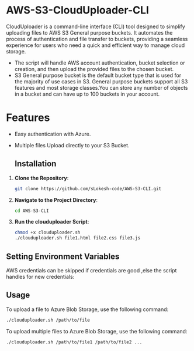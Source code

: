 # AWS-S3-CloudUploader-CLI
CloudUploader is a command-line interface (CLI) tool designed to simplify uploading files to AWS S3 General purpose buckets. It automates the process of authentication and file transfer to buckets, providing a seamless experience for users who need a quick and efficient way to manage cloud storage.

- The script will handle AWS account authentication, bucket selection or creation, and then upload the provided files to the chosen bucket.
- S3 General purpose bucket is the default bucket type that is used for the majority of use cases in S3. General purpose buckets support all S3 features and most storage classes.You can store any number of objects in a bucket and can have up to 100 buckets in your account. 
# Features

- Easy authentication with Azure.
- Multiple files Upload directly to your S3 Bucket.

  ## Installation

1. **Clone the Repository**:
   ```bash
   git clone https://github.com/sLokesh-code/AWS-S3-CLI.git
   ```
2. **Navigate to the Project Directory**:
   ```bash
   cd AWS-S3-CLI
   ```
3. **Run the clouduploader Script**:
   ```bash
   chmod +x clouduploader.sh
   ./clouduploader.sh file1.html file2.css file3.js

  ## Setting Environment Variables

AWS credentials can be skipped if credentials are good ,else the script handles for new credentials:

## Usage 

To upload a file to Azure Blob Storage, use the following command:

```bash
./clouduploader.sh /path/to/file
```
To upload multiple files to Azure Blob Storage, use the following command:

```bash
./clouduploader.sh /path/to/file1 /path/to/file2 ...
